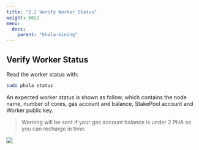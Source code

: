 ```yaml
---
title: "2.2 Verify Worker Status"
weight: 6022
menu:
  docs:
    parent: "khala-mining"
---
```


## Verify Worker Status

Read the worker status with:

```bash
sudo phala status
```

An expected worker status is shown as follow, which contains the node name, number of cores, gas account and balance, StakePool account and Worker public key.

> Warning will be sent if your gas account balance is under 2 PHA so you can recharge in time.

![](/images/docs/khala-mining/2-3-1.png)
